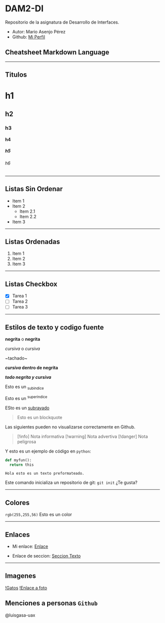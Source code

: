 # DAM2-DI
Repositorio de la asignatura de Desarrollo de Interfaces.

- Autor: Mario Asenjo Pérez
- Github: [Mi Perfil](https://github.com/mario-asenjo)
## Cheatsheet Markdown Language
---
## Titulos
# h1
## h2
### h3
#### h4
##### h5
###### h6
---
## Listas Sin Ordenar
- Item 1
- Item 2
  - Item 2.1 
  - Item 2.2
- Item 3
---
## Listas Ordenadas
1. Item 1
2. Item 2
3. Item 3
---
## Listas Checkbox
- [x] Tarea 1
- [ ] Tarea 2
- [ ] Tarea 3
---
## Estilos de texto y codigo fuente

**negrita** o __negrita__

*cursiva* o _cursiva_

~tachado~

**_cursiva_ dentro de negrita**

***todo negrita y cursiva***

Esto es un <sub>subindice</sub>

Esto es un <sup>superindice</sup>

ESto es un <ins>subrayado</ins>

> Esto es un blockquote

Las siguientes pueden no visualizarse correctamente en Github.
> [!info] Nota informativa
> [!warning] Nota advertiva
> [!danger] Nota peligrosa

Y esto es un ejemplo de código en `python`:
```python
def myfun():
  return this
```
```
Hola esto es un texto preformateado.
```

Este comando inicializa un repositorio de git: `git init` ¿Te gusta?

---
## Colores
  `rgb(255,255,56)` Esto es un color

---
## Enlaces
- Mi enlace: [Enlace](https://www.google.es)

- Enlace de seccion: [Seccion Texto](#estilos-de-texto-y-codigo-fuente)
---
## Imagenes
[!Gatos](https://www.google.es)
[!Enlace a foto](https://www.google.es)

## Menciones a personas `Github`

@luisgasa-uax
